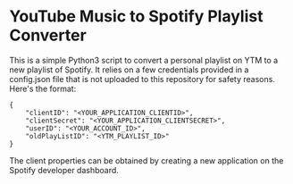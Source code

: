 # YouTube Music to Spotify Playlist Converter

This is a simple Python3 script to convert a personal playlist on YTM to a new playlist of Spotify. It relies on a few credentials provided in a config.json file that is not uploaded to this repository for safety reasons. Here's the format:

```
{
	"clientID": "<YOUR_APPLICATION_CLIENTID>",
	"clientSecret": "<YOUR_APPLICATION_CLIENTSECRET>",
	"userID": "<YOUR_ACCOUNT_ID>",
	"oldPlayListID": "<YTM_PLAYLIST_ID>"
}
```

The client properties can be obtained by creating a new application on the Spotify developer dashboard.
